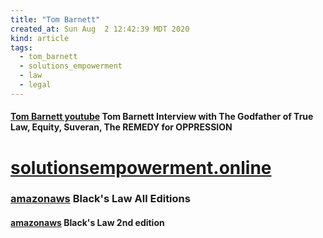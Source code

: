 ```yaml
---
title: "Tom Barnett"
created_at: Sun Aug  2 12:42:39 MDT 2020
kind: article
tags:
  - tom_barnett
  - solutions_empowerment
  - law
  - legal
---
```


<h4>
  <a href="https://www.youtube.com/watch?v=KZ2-Ioti5zA" target="_blank">Tom Barnett youtube</a>
  Tom Barnett Interview with The Godfather of True Law, Equity, Suveran, The REMEDY for OPPRESSION
</h4>

<h1>
  <a href="https://www.solutionsempowerment.online/feed" target="_blank">solutionsempowerment.online</a>
</h1>

<h3>
  <a href="https://www.solutionsempowerment.online/posts/7611617" target="_blank">amazonaws</a>
  Black's Law All Editions
</h3>
<h4>
  <a href="https://solutionsempowerment-videos.s3-ap-southeast-2.amazonaws.com/Blacks+Law+All+Editions/2nd+Edition.pdf" target="_blank">amazonaws</a>
  Black's Law 2nd edition
</h4>

<!--
html boilerplate fragments
<a href="" target="_blank"></a>
<a name=""></a>
<img src="" width="400px">
<ul>
  <li></li>
  <li><a href="" target="_blank"></a></li>
</ul>
<pre>
</pre>
<p style="margin-bottom: 2em;"></p>
<hr style="border: 0; height: 3px; background: #333; background-image: linear-gradient(to right, #ccc, #333, #ccc);">
<pre><code>
</code></pre>
<math xmlns='http://www.w3.org/1998/Math/MathML' display='block'>
</math>
:-->
